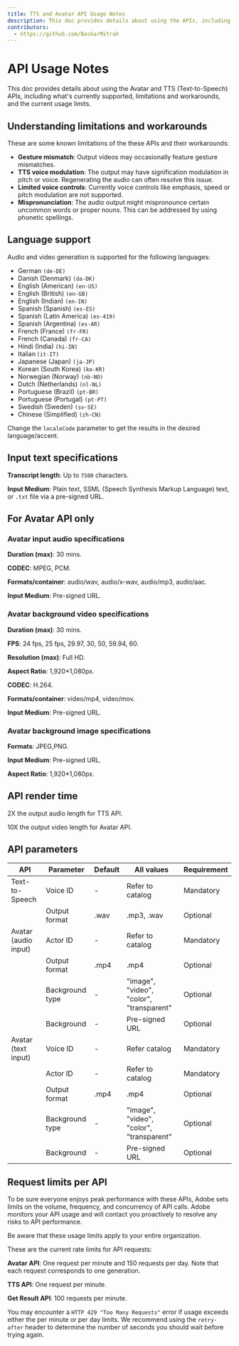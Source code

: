 ```yaml
---
title: TTS and Avatar API Usage Notes
description: This doc provides details about using the APIs, including what's currently supported, limitations and workarounds, and the current usage limits.
contributors:
  - https://github.com/BaskarMitrah
---
```


# API Usage Notes

This doc provides details about using the Avatar and TTS (Text-to-Speech) APIs, including what's currently supported, limitations and workarounds, and the current usage limits.

## Understanding limitations and workarounds

These are some known limitations of the these APIs and their workarounds:

- **Gesture mismatch**: Output videos may occasionally feature gesture mismatches.
- **TTS voice modulation**: The output may have signification modulation in pitch or voice. Regenerating the audio can often resolve this issue.
- **Limited voice controls**: Currently voice controls like emphasis, speed or pitch modulation are not supported.
- **Mispronunciation**: The audio output might mispronounce certain uncommon words or proper nouns. This can be addressed by using phonetic spellings.

## Language support

Audio and video generation is supported for the following languages:

- German ```(de-DE)```
- Danish (Denmark) ```(da-DK)```
- English (American) ```(en-US)```
- English (British) ```(en-GB)```
- English (Indian) ```(en-IN)```
- Spanish (Spanish) ```(es-ES)```
- Spanish (Latin America) ```(es-419)```
- Spanish (Argentina) ```(es-AR)```
- French (France) ```(fr-FR)```
- French (Canada) ```(fr-CA)```
- Hindi (India) ```(hi-IN)```
- Italian ```(it-IT)```
- Japanese (Japan) ```(ja-JP)```
- Korean (South Korea) ```(ko-KR)```
- Norwegian (Norway) ```(nb-NO)```
- Dutch (Netherlands) ```(nl-NL)```
- Portuguese (Brazil) ```(pt-BR)```
- Portuguese (Portugal) ```(pt-PT)```
- Swedish (Sweden) ```(sv-SE)```
- Chinese (Simplified) ```(zh-CN)```

Change the ```localeCode``` parameter to get the results in the desired language/accent.

## Input text specifications

**Transcript length**: Up to ```7500``` characters.

**Input Medium**: Plain text, SSML (Speech Synthesis Markup Language) text, or ```.txt``` file via a pre-signed URL.

## For Avatar API only

### Avatar input audio specifications

**Duration (max)**: 30 mins.

**CODEC**: MPEG, PCM.

**Formats/container**: audio/wav, audio/x-wav, audio/mp3, audio/aac.

**Input Medium**: Pre-signed URL.

### Avatar background video specifications

**Duration (max)**: 30 mins.

**FPS**: 24 fps, 25 fps, 29.97, 30, 50, 59.94, 60.

**Resolution (max)**: Full HD.

**Aspect Ratio**: 1,920*1,080px.

**CODEC**: H.264.
  
**Formats/container**: video/mp4, video/mov.

**Input Medium**: Pre-signed URL.

### Avatar background image specifications

**Formats**: JPEG,PNG.

**Input Medium**: Pre-signed URL.

**Aspect Ratio**: 1,920*1,080px.

## API render time

   2X the output audio length for TTS API.

   10X the output video length for Avatar API.

 </InlineNestedAlert>

## API parameters

| API                   | Parameter       | Default       | All values                               | Requirement |
|-----------------------|-----------------|---------------|------------------------------------------|-------------|
| Text-to-Speech        | Voice ID        | -             | Refer to catalog                         | Mandatory   |
|                       | Output format   | .wav          | .mp3, .wav                               | Optional    |
| Avatar  (audio input) | Actor ID        | -             | Refer to catalog                         | Mandatory   |
|                       | Output format   | .mp4          | .mp4                                     | Optional    |
|                       | Background type | -             | "image", "video", "color", "transparent" | Optional    |
|                       | Background      | -             | Pre-signed URL                           | Optional    |
| Avatar (text input)   | Voice ID        | -             | Refer catalog                            | Mandatory   |
|                       | Actor ID        | -             | Refer to catalog                         | Mandatory   |
|                       | Output format   | .mp4          | .mp4                                     | Optional    |
|                       | Background type | -             | "image", "video", "color", "transparent" | Optional    |
|                       | Background      | -             | Pre-signed URL                           | Optional    |

## Request limits per API

To be sure everyone enjoys peak performance with these APIs, Adobe sets limits on the volume, frequency, and concurrency of API calls. Adobe monitors your API usage and will contact you proactively to resolve any risks to API performance.

<InlineAlert variant="warning" slots="text" />

Be aware that these usage limits apply to your entire organization.

These are the current rate limits for API requests:

**Avatar API**: One request per minute and 150 requests per day. Note that each request corresponds to one generation.

**TTS API**: One request per minute.

**Get Result API**: 100 requests per minute.

You may encounter a `HTTP 429 "Too Many Requests"` error if usage exceeds either the per minute or per day limits. We recommend using the `retry-after` header to determine the number of seconds you should wait before trying again.
